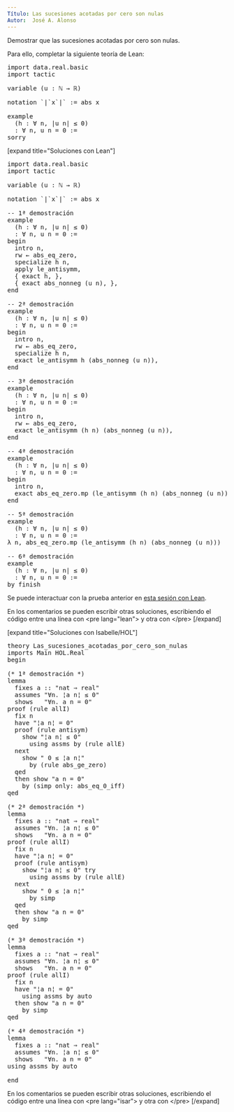 ```yaml
---
Título: Las sucesiones acotadas por cero son nulas
Autor:  José A. Alonso
---
```


Demostrar que las sucesiones acotadas por cero son nulas.

Para ello, completar la siguiente teoría de Lean:

<pre lang="lean">
import data.real.basic
import tactic

variable (u : ℕ → ℝ)

notation `|`x`|` := abs x

example
  (h : ∀ n, |u n| ≤ 0)
  : ∀ n, u n = 0 :=
sorry
</pre>

[expand title="Soluciones con Lean"]

<pre lang="lean">
import data.real.basic
import tactic

variable (u : ℕ → ℝ)

notation `|`x`|` := abs x

-- 1ª demostración
example
  (h : ∀ n, |u n| ≤ 0)
  : ∀ n, u n = 0 :=
begin
  intro n,
  rw ← abs_eq_zero,
  specialize h n,
  apply le_antisymm,
  { exact h, },
  { exact abs_nonneg (u n), },
end

-- 2ª demostración
example
  (h : ∀ n, |u n| ≤ 0)
  : ∀ n, u n = 0 :=
begin
  intro n,
  rw ← abs_eq_zero,
  specialize h n,
  exact le_antisymm h (abs_nonneg (u n)),
end

-- 3ª demostración
example
  (h : ∀ n, |u n| ≤ 0)
  : ∀ n, u n = 0 :=
begin
  intro n,
  rw ← abs_eq_zero,
  exact le_antisymm (h n) (abs_nonneg (u n)),
end

-- 4ª demostración
example
  (h : ∀ n, |u n| ≤ 0)
  : ∀ n, u n = 0 :=
begin
  intro n,
  exact abs_eq_zero.mp (le_antisymm (h n) (abs_nonneg (u n))),
end

-- 5ª demostración
example
  (h : ∀ n, |u n| ≤ 0)
  : ∀ n, u n = 0 :=
λ n, abs_eq_zero.mp (le_antisymm (h n) (abs_nonneg (u n)))

-- 6ª demostración
example
  (h : ∀ n, |u n| ≤ 0)
  : ∀ n, u n = 0 :=
by finish
</pre>

Se puede interactuar con la prueba anterior en <a href="https://leanprover-community.github.io/lean-web-editor/#url=https://raw.githubusercontent.com/jaalonso/Calculemus/main/src/Las_sucesiones_acotadas_por_cero_son_nulas.lean" rel="noopener noreferrer" target="_blank">esta sesión con Lean</a>.

En los comentarios se pueden escribir otras soluciones, escribiendo el código entre una línea con &#60;pre lang=&quot;lean&quot;&#62; y otra con &#60;/pre&#62;
[/expand]

[expand title="Soluciones con Isabelle/HOL"]

<pre lang="isar">
theory Las_sucesiones_acotadas_por_cero_son_nulas
imports Main HOL.Real
begin

(* 1ª demostración *)
lemma
  fixes a :: "nat ⇒ real"
  assumes "∀n. ¦a n¦ ≤ 0"
  shows   "∀n. a n = 0"
proof (rule allI)
  fix n
  have "¦a n¦ = 0"
  proof (rule antisym)
    show "¦a n¦ ≤ 0"
      using assms by (rule allE)
  next
    show " 0 ≤ ¦a n¦"
      by (rule abs_ge_zero)
  qed
  then show "a n = 0"
    by (simp only: abs_eq_0_iff)
qed

(* 2ª demostración *)
lemma
  fixes a :: "nat ⇒ real"
  assumes "∀n. ¦a n¦ ≤ 0"
  shows   "∀n. a n = 0"
proof (rule allI)
  fix n
  have "¦a n¦ = 0"
  proof (rule antisym)
    show "¦a n¦ ≤ 0" try
      using assms by (rule allE)
  next
    show " 0 ≤ ¦a n¦"
      by simp
  qed
  then show "a n = 0"
    by simp
qed

(* 3ª demostración *)
lemma
  fixes a :: "nat ⇒ real"
  assumes "∀n. ¦a n¦ ≤ 0"
  shows   "∀n. a n = 0"
proof (rule allI)
  fix n
  have "¦a n¦ = 0"
    using assms by auto
  then show "a n = 0"
    by simp
qed

(* 4ª demostración *)
lemma
  fixes a :: "nat ⇒ real"
  assumes "∀n. ¦a n¦ ≤ 0"
  shows   "∀n. a n = 0"
using assms by auto

end
</pre>

En los comentarios se pueden escribir otras soluciones, escribiendo el código entre una línea con &#60;pre lang=&quot;isar&quot;&#62; y otra con &#60;/pre&#62;
[/expand]
